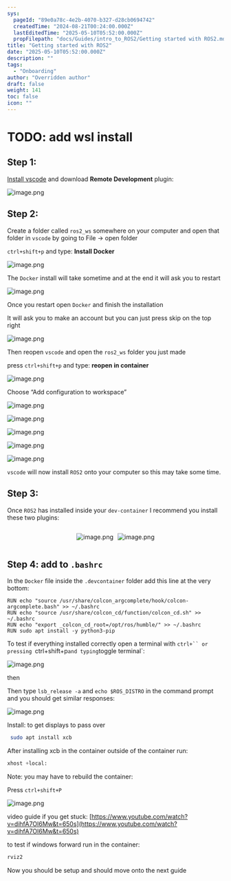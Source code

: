 ```yaml
---
sys:
  pageId: "89e0a78c-4e2b-4070-b327-d28cb0694742"
  createdTime: "2024-08-21T00:24:00.000Z"
  lastEditedTime: "2025-05-10T05:52:00.000Z"
  propFilepath: "docs/Guides/intro_to_ROS2/Getting started with ROS2.md"
title: "Getting started with ROS2"
date: "2025-05-10T05:52:00.000Z"
description: ""
tags:
  - "Onboarding"
author: "Overridden author"
draft: false
weight: 141
toc: false
icon: ""
---
```


# TODO: add wsl install

## Step 1:

[Install vscode](https://code.visualstudio.com/download) and download **Remote Development** plugin:

![image.png](https://prod-files-secure.s3.us-west-2.amazonaws.com/d518164a-d88e-44d1-a4ee-3adb3bd8bce0/efb52993-1881-4a40-b95e-6f020334f022/image.png?X-Amz-Algorithm=AWS4-HMAC-SHA256&X-Amz-Content-Sha256=UNSIGNED-PAYLOAD&X-Amz-Credential=ASIAZI2LB466UQVLGXSF%2F20250613%2Fus-west-2%2Fs3%2Faws4_request&X-Amz-Date=20250613T190712Z&X-Amz-Expires=3600&X-Amz-Security-Token=IQoJb3JpZ2luX2VjEDIaCXVzLXdlc3QtMiJHMEUCIQDYs2397fc46YjMTufe2D%2B6W2j29LaOmKzGjJP82BPWcgIgfIgpUw9IH8OqFWmqlN04VlPKxGL7GCa7vxZ5A%2F%2BAoMQq%2FwMIGxAAGgw2Mzc0MjMxODM4MDUiDMjG08q6dSAgHX7sQircA%2BzQcfXQzqg6j%2FsTnAqnZW05ZZ24DP3ZoIWoPcwFGzpPiPxgTm3%2BWKU1nWEEJDKc08231g1aKF%2ByLXTclMo0qcdQ%2ByptboK4xG6wAFB0tb%2BaFnqlPEf59YVDlFlT4LMc97n5tZtFoeWY1ulxJhwZzBo2ShDz5fk1CODyrJjGjuaW%2FYPwpSDZZNBHDqAhLJFtt36GlhFU6mPKIXFtGN%2B%2FB98LdnWTfEdVe7LI%2Bo4nzBuCCDzqXADWpSkmNlFXxpiHmHL%2FVH7nEUls1%2F9UU9oDCiHS7A4M6KY3sB6BQVTGa4xpMGtN6XmoXVMAXXtj1Q8pVR230Cqj6spxhjh05ULCSTfqHlnBsrkeyDyoa97YiFKBS6RkWPRqVwmg03i1gFAsbLerCsiIs9EaSrAHpsdEN4Ohvh0GPRfOwxiEt8pzuM%2BzD9XST%2FBtNpK%2Bo81vdvaIZFAwfRYdSGgOxy53i5ymRBQqymVQ%2FGtAQQUIenPshE7IGOANm%2FGprlvBreaE%2Fyt1k3gNdHyFkxN5C4a%2F6JRKyERWNmER6545Gy2NSgbY6Nr%2Fp%2BpP6b9iAkQfHUZmsIdr6FVxtJ70eG6O5PGUIAOh3rOnYcUof05n4kpLnxxhJGSZfA%2FoJ7KU%2FHn5ltBDMOTQscIGOqUBFiJshDc%2BP5TxU9WaexbtKt5G8ef54ce%2Fo7F7eXxyxlG6Bk2P7jqEHEr6qmc%2Be58h1GCBkx7NwovzwWvMNdEFsptIm%2FWdWR6EbmiqvgcAF45frklthJhDvn2e7bqouy1144TLhNwUL2%2B16cyCUV88OsgeLTOAarFXDPIQjrIilbOc91i9Hn%2BOZI8H8Md2jW%2F58rudpy2RkzAT3wLzZVBlCogPnYXE&X-Amz-Signature=a6133f915d02eec51ccd2665bdd2c5253a7eaf13b599ea270f8237748c6a0193&X-Amz-SignedHeaders=host&x-amz-checksum-mode=ENABLED&x-id=GetObject)

## Step 2:

Create a folder called `ros2_ws` somewhere on your computer and open that folder in `vscode` by going to File → open folder 

`ctrl+shift+p` and type: **Install Docker**

![image.png](https://prod-files-secure.s3.us-west-2.amazonaws.com/d518164a-d88e-44d1-a4ee-3adb3bd8bce0/2269dc0e-1cd5-47ff-bceb-c04ad9b2eab0/image.png?X-Amz-Algorithm=AWS4-HMAC-SHA256&X-Amz-Content-Sha256=UNSIGNED-PAYLOAD&X-Amz-Credential=ASIAZI2LB466UQVLGXSF%2F20250613%2Fus-west-2%2Fs3%2Faws4_request&X-Amz-Date=20250613T190712Z&X-Amz-Expires=3600&X-Amz-Security-Token=IQoJb3JpZ2luX2VjEDIaCXVzLXdlc3QtMiJHMEUCIQDYs2397fc46YjMTufe2D%2B6W2j29LaOmKzGjJP82BPWcgIgfIgpUw9IH8OqFWmqlN04VlPKxGL7GCa7vxZ5A%2F%2BAoMQq%2FwMIGxAAGgw2Mzc0MjMxODM4MDUiDMjG08q6dSAgHX7sQircA%2BzQcfXQzqg6j%2FsTnAqnZW05ZZ24DP3ZoIWoPcwFGzpPiPxgTm3%2BWKU1nWEEJDKc08231g1aKF%2ByLXTclMo0qcdQ%2ByptboK4xG6wAFB0tb%2BaFnqlPEf59YVDlFlT4LMc97n5tZtFoeWY1ulxJhwZzBo2ShDz5fk1CODyrJjGjuaW%2FYPwpSDZZNBHDqAhLJFtt36GlhFU6mPKIXFtGN%2B%2FB98LdnWTfEdVe7LI%2Bo4nzBuCCDzqXADWpSkmNlFXxpiHmHL%2FVH7nEUls1%2F9UU9oDCiHS7A4M6KY3sB6BQVTGa4xpMGtN6XmoXVMAXXtj1Q8pVR230Cqj6spxhjh05ULCSTfqHlnBsrkeyDyoa97YiFKBS6RkWPRqVwmg03i1gFAsbLerCsiIs9EaSrAHpsdEN4Ohvh0GPRfOwxiEt8pzuM%2BzD9XST%2FBtNpK%2Bo81vdvaIZFAwfRYdSGgOxy53i5ymRBQqymVQ%2FGtAQQUIenPshE7IGOANm%2FGprlvBreaE%2Fyt1k3gNdHyFkxN5C4a%2F6JRKyERWNmER6545Gy2NSgbY6Nr%2Fp%2BpP6b9iAkQfHUZmsIdr6FVxtJ70eG6O5PGUIAOh3rOnYcUof05n4kpLnxxhJGSZfA%2FoJ7KU%2FHn5ltBDMOTQscIGOqUBFiJshDc%2BP5TxU9WaexbtKt5G8ef54ce%2Fo7F7eXxyxlG6Bk2P7jqEHEr6qmc%2Be58h1GCBkx7NwovzwWvMNdEFsptIm%2FWdWR6EbmiqvgcAF45frklthJhDvn2e7bqouy1144TLhNwUL2%2B16cyCUV88OsgeLTOAarFXDPIQjrIilbOc91i9Hn%2BOZI8H8Md2jW%2F58rudpy2RkzAT3wLzZVBlCogPnYXE&X-Amz-Signature=487461984c31d30d61c96c69b7a1f4197a629760b5495174a7a75db780d6e768&X-Amz-SignedHeaders=host&x-amz-checksum-mode=ENABLED&x-id=GetObject)

The `Docker` install will take sometime and at the end it will ask you to restart

![image.png](https://prod-files-secure.s3.us-west-2.amazonaws.com/d518164a-d88e-44d1-a4ee-3adb3bd8bce0/ed233f78-be33-4b1f-b89c-9c346c0e961e/image.png?X-Amz-Algorithm=AWS4-HMAC-SHA256&X-Amz-Content-Sha256=UNSIGNED-PAYLOAD&X-Amz-Credential=ASIAZI2LB466UQVLGXSF%2F20250613%2Fus-west-2%2Fs3%2Faws4_request&X-Amz-Date=20250613T190712Z&X-Amz-Expires=3600&X-Amz-Security-Token=IQoJb3JpZ2luX2VjEDIaCXVzLXdlc3QtMiJHMEUCIQDYs2397fc46YjMTufe2D%2B6W2j29LaOmKzGjJP82BPWcgIgfIgpUw9IH8OqFWmqlN04VlPKxGL7GCa7vxZ5A%2F%2BAoMQq%2FwMIGxAAGgw2Mzc0MjMxODM4MDUiDMjG08q6dSAgHX7sQircA%2BzQcfXQzqg6j%2FsTnAqnZW05ZZ24DP3ZoIWoPcwFGzpPiPxgTm3%2BWKU1nWEEJDKc08231g1aKF%2ByLXTclMo0qcdQ%2ByptboK4xG6wAFB0tb%2BaFnqlPEf59YVDlFlT4LMc97n5tZtFoeWY1ulxJhwZzBo2ShDz5fk1CODyrJjGjuaW%2FYPwpSDZZNBHDqAhLJFtt36GlhFU6mPKIXFtGN%2B%2FB98LdnWTfEdVe7LI%2Bo4nzBuCCDzqXADWpSkmNlFXxpiHmHL%2FVH7nEUls1%2F9UU9oDCiHS7A4M6KY3sB6BQVTGa4xpMGtN6XmoXVMAXXtj1Q8pVR230Cqj6spxhjh05ULCSTfqHlnBsrkeyDyoa97YiFKBS6RkWPRqVwmg03i1gFAsbLerCsiIs9EaSrAHpsdEN4Ohvh0GPRfOwxiEt8pzuM%2BzD9XST%2FBtNpK%2Bo81vdvaIZFAwfRYdSGgOxy53i5ymRBQqymVQ%2FGtAQQUIenPshE7IGOANm%2FGprlvBreaE%2Fyt1k3gNdHyFkxN5C4a%2F6JRKyERWNmER6545Gy2NSgbY6Nr%2Fp%2BpP6b9iAkQfHUZmsIdr6FVxtJ70eG6O5PGUIAOh3rOnYcUof05n4kpLnxxhJGSZfA%2FoJ7KU%2FHn5ltBDMOTQscIGOqUBFiJshDc%2BP5TxU9WaexbtKt5G8ef54ce%2Fo7F7eXxyxlG6Bk2P7jqEHEr6qmc%2Be58h1GCBkx7NwovzwWvMNdEFsptIm%2FWdWR6EbmiqvgcAF45frklthJhDvn2e7bqouy1144TLhNwUL2%2B16cyCUV88OsgeLTOAarFXDPIQjrIilbOc91i9Hn%2BOZI8H8Md2jW%2F58rudpy2RkzAT3wLzZVBlCogPnYXE&X-Amz-Signature=aa66b02eafef127c50d2993e84468bcc0b4c67293077e7275e83a6bf1974cd32&X-Amz-SignedHeaders=host&x-amz-checksum-mode=ENABLED&x-id=GetObject)

Once you restart open `Docker` and finish the installation

It will ask you to make an account but you can just press skip on the top right

![image.png](https://prod-files-secure.s3.us-west-2.amazonaws.com/d518164a-d88e-44d1-a4ee-3adb3bd8bce0/21010ad9-1659-4fd9-9f59-9932a09b2a3d/image.png?X-Amz-Algorithm=AWS4-HMAC-SHA256&X-Amz-Content-Sha256=UNSIGNED-PAYLOAD&X-Amz-Credential=ASIAZI2LB466UQVLGXSF%2F20250613%2Fus-west-2%2Fs3%2Faws4_request&X-Amz-Date=20250613T190712Z&X-Amz-Expires=3600&X-Amz-Security-Token=IQoJb3JpZ2luX2VjEDIaCXVzLXdlc3QtMiJHMEUCIQDYs2397fc46YjMTufe2D%2B6W2j29LaOmKzGjJP82BPWcgIgfIgpUw9IH8OqFWmqlN04VlPKxGL7GCa7vxZ5A%2F%2BAoMQq%2FwMIGxAAGgw2Mzc0MjMxODM4MDUiDMjG08q6dSAgHX7sQircA%2BzQcfXQzqg6j%2FsTnAqnZW05ZZ24DP3ZoIWoPcwFGzpPiPxgTm3%2BWKU1nWEEJDKc08231g1aKF%2ByLXTclMo0qcdQ%2ByptboK4xG6wAFB0tb%2BaFnqlPEf59YVDlFlT4LMc97n5tZtFoeWY1ulxJhwZzBo2ShDz5fk1CODyrJjGjuaW%2FYPwpSDZZNBHDqAhLJFtt36GlhFU6mPKIXFtGN%2B%2FB98LdnWTfEdVe7LI%2Bo4nzBuCCDzqXADWpSkmNlFXxpiHmHL%2FVH7nEUls1%2F9UU9oDCiHS7A4M6KY3sB6BQVTGa4xpMGtN6XmoXVMAXXtj1Q8pVR230Cqj6spxhjh05ULCSTfqHlnBsrkeyDyoa97YiFKBS6RkWPRqVwmg03i1gFAsbLerCsiIs9EaSrAHpsdEN4Ohvh0GPRfOwxiEt8pzuM%2BzD9XST%2FBtNpK%2Bo81vdvaIZFAwfRYdSGgOxy53i5ymRBQqymVQ%2FGtAQQUIenPshE7IGOANm%2FGprlvBreaE%2Fyt1k3gNdHyFkxN5C4a%2F6JRKyERWNmER6545Gy2NSgbY6Nr%2Fp%2BpP6b9iAkQfHUZmsIdr6FVxtJ70eG6O5PGUIAOh3rOnYcUof05n4kpLnxxhJGSZfA%2FoJ7KU%2FHn5ltBDMOTQscIGOqUBFiJshDc%2BP5TxU9WaexbtKt5G8ef54ce%2Fo7F7eXxyxlG6Bk2P7jqEHEr6qmc%2Be58h1GCBkx7NwovzwWvMNdEFsptIm%2FWdWR6EbmiqvgcAF45frklthJhDvn2e7bqouy1144TLhNwUL2%2B16cyCUV88OsgeLTOAarFXDPIQjrIilbOc91i9Hn%2BOZI8H8Md2jW%2F58rudpy2RkzAT3wLzZVBlCogPnYXE&X-Amz-Signature=1b70db134a083325f289b802251cb8103f71f379098afd6a255c5d9e805b331e&X-Amz-SignedHeaders=host&x-amz-checksum-mode=ENABLED&x-id=GetObject)

Then reopen `vscode` and open the `ros2_ws` folder you just made

press `ctrl+shift+p` and type: **reopen in container**

![image.png](https://prod-files-secure.s3.us-west-2.amazonaws.com/d518164a-d88e-44d1-a4ee-3adb3bd8bce0/4e93b8c2-41ad-488c-8095-c74205196118/image.png?X-Amz-Algorithm=AWS4-HMAC-SHA256&X-Amz-Content-Sha256=UNSIGNED-PAYLOAD&X-Amz-Credential=ASIAZI2LB466UQVLGXSF%2F20250613%2Fus-west-2%2Fs3%2Faws4_request&X-Amz-Date=20250613T190712Z&X-Amz-Expires=3600&X-Amz-Security-Token=IQoJb3JpZ2luX2VjEDIaCXVzLXdlc3QtMiJHMEUCIQDYs2397fc46YjMTufe2D%2B6W2j29LaOmKzGjJP82BPWcgIgfIgpUw9IH8OqFWmqlN04VlPKxGL7GCa7vxZ5A%2F%2BAoMQq%2FwMIGxAAGgw2Mzc0MjMxODM4MDUiDMjG08q6dSAgHX7sQircA%2BzQcfXQzqg6j%2FsTnAqnZW05ZZ24DP3ZoIWoPcwFGzpPiPxgTm3%2BWKU1nWEEJDKc08231g1aKF%2ByLXTclMo0qcdQ%2ByptboK4xG6wAFB0tb%2BaFnqlPEf59YVDlFlT4LMc97n5tZtFoeWY1ulxJhwZzBo2ShDz5fk1CODyrJjGjuaW%2FYPwpSDZZNBHDqAhLJFtt36GlhFU6mPKIXFtGN%2B%2FB98LdnWTfEdVe7LI%2Bo4nzBuCCDzqXADWpSkmNlFXxpiHmHL%2FVH7nEUls1%2F9UU9oDCiHS7A4M6KY3sB6BQVTGa4xpMGtN6XmoXVMAXXtj1Q8pVR230Cqj6spxhjh05ULCSTfqHlnBsrkeyDyoa97YiFKBS6RkWPRqVwmg03i1gFAsbLerCsiIs9EaSrAHpsdEN4Ohvh0GPRfOwxiEt8pzuM%2BzD9XST%2FBtNpK%2Bo81vdvaIZFAwfRYdSGgOxy53i5ymRBQqymVQ%2FGtAQQUIenPshE7IGOANm%2FGprlvBreaE%2Fyt1k3gNdHyFkxN5C4a%2F6JRKyERWNmER6545Gy2NSgbY6Nr%2Fp%2BpP6b9iAkQfHUZmsIdr6FVxtJ70eG6O5PGUIAOh3rOnYcUof05n4kpLnxxhJGSZfA%2FoJ7KU%2FHn5ltBDMOTQscIGOqUBFiJshDc%2BP5TxU9WaexbtKt5G8ef54ce%2Fo7F7eXxyxlG6Bk2P7jqEHEr6qmc%2Be58h1GCBkx7NwovzwWvMNdEFsptIm%2FWdWR6EbmiqvgcAF45frklthJhDvn2e7bqouy1144TLhNwUL2%2B16cyCUV88OsgeLTOAarFXDPIQjrIilbOc91i9Hn%2BOZI8H8Md2jW%2F58rudpy2RkzAT3wLzZVBlCogPnYXE&X-Amz-Signature=98364136333db925b49d9c74429ecce994642851ea51aa1eaabadffb5ee97407&X-Amz-SignedHeaders=host&x-amz-checksum-mode=ENABLED&x-id=GetObject)

Choose “Add configuration to workspace”

![image.png](https://prod-files-secure.s3.us-west-2.amazonaws.com/d518164a-d88e-44d1-a4ee-3adb3bd8bce0/9560b282-5060-4989-ba37-97e7b2c22476/image.png?X-Amz-Algorithm=AWS4-HMAC-SHA256&X-Amz-Content-Sha256=UNSIGNED-PAYLOAD&X-Amz-Credential=ASIAZI2LB466UQVLGXSF%2F20250613%2Fus-west-2%2Fs3%2Faws4_request&X-Amz-Date=20250613T190712Z&X-Amz-Expires=3600&X-Amz-Security-Token=IQoJb3JpZ2luX2VjEDIaCXVzLXdlc3QtMiJHMEUCIQDYs2397fc46YjMTufe2D%2B6W2j29LaOmKzGjJP82BPWcgIgfIgpUw9IH8OqFWmqlN04VlPKxGL7GCa7vxZ5A%2F%2BAoMQq%2FwMIGxAAGgw2Mzc0MjMxODM4MDUiDMjG08q6dSAgHX7sQircA%2BzQcfXQzqg6j%2FsTnAqnZW05ZZ24DP3ZoIWoPcwFGzpPiPxgTm3%2BWKU1nWEEJDKc08231g1aKF%2ByLXTclMo0qcdQ%2ByptboK4xG6wAFB0tb%2BaFnqlPEf59YVDlFlT4LMc97n5tZtFoeWY1ulxJhwZzBo2ShDz5fk1CODyrJjGjuaW%2FYPwpSDZZNBHDqAhLJFtt36GlhFU6mPKIXFtGN%2B%2FB98LdnWTfEdVe7LI%2Bo4nzBuCCDzqXADWpSkmNlFXxpiHmHL%2FVH7nEUls1%2F9UU9oDCiHS7A4M6KY3sB6BQVTGa4xpMGtN6XmoXVMAXXtj1Q8pVR230Cqj6spxhjh05ULCSTfqHlnBsrkeyDyoa97YiFKBS6RkWPRqVwmg03i1gFAsbLerCsiIs9EaSrAHpsdEN4Ohvh0GPRfOwxiEt8pzuM%2BzD9XST%2FBtNpK%2Bo81vdvaIZFAwfRYdSGgOxy53i5ymRBQqymVQ%2FGtAQQUIenPshE7IGOANm%2FGprlvBreaE%2Fyt1k3gNdHyFkxN5C4a%2F6JRKyERWNmER6545Gy2NSgbY6Nr%2Fp%2BpP6b9iAkQfHUZmsIdr6FVxtJ70eG6O5PGUIAOh3rOnYcUof05n4kpLnxxhJGSZfA%2FoJ7KU%2FHn5ltBDMOTQscIGOqUBFiJshDc%2BP5TxU9WaexbtKt5G8ef54ce%2Fo7F7eXxyxlG6Bk2P7jqEHEr6qmc%2Be58h1GCBkx7NwovzwWvMNdEFsptIm%2FWdWR6EbmiqvgcAF45frklthJhDvn2e7bqouy1144TLhNwUL2%2B16cyCUV88OsgeLTOAarFXDPIQjrIilbOc91i9Hn%2BOZI8H8Md2jW%2F58rudpy2RkzAT3wLzZVBlCogPnYXE&X-Amz-Signature=cd81ada0bb5208c3572fbfdfd508d317e80b62b10bd442616d95c7a32d05b83f&X-Amz-SignedHeaders=host&x-amz-checksum-mode=ENABLED&x-id=GetObject)

![image.png](https://prod-files-secure.s3.us-west-2.amazonaws.com/d518164a-d88e-44d1-a4ee-3adb3bd8bce0/2ee63f81-886b-48e8-a553-dc6e5eac99e4/image.png?X-Amz-Algorithm=AWS4-HMAC-SHA256&X-Amz-Content-Sha256=UNSIGNED-PAYLOAD&X-Amz-Credential=ASIAZI2LB466UQVLGXSF%2F20250613%2Fus-west-2%2Fs3%2Faws4_request&X-Amz-Date=20250613T190712Z&X-Amz-Expires=3600&X-Amz-Security-Token=IQoJb3JpZ2luX2VjEDIaCXVzLXdlc3QtMiJHMEUCIQDYs2397fc46YjMTufe2D%2B6W2j29LaOmKzGjJP82BPWcgIgfIgpUw9IH8OqFWmqlN04VlPKxGL7GCa7vxZ5A%2F%2BAoMQq%2FwMIGxAAGgw2Mzc0MjMxODM4MDUiDMjG08q6dSAgHX7sQircA%2BzQcfXQzqg6j%2FsTnAqnZW05ZZ24DP3ZoIWoPcwFGzpPiPxgTm3%2BWKU1nWEEJDKc08231g1aKF%2ByLXTclMo0qcdQ%2ByptboK4xG6wAFB0tb%2BaFnqlPEf59YVDlFlT4LMc97n5tZtFoeWY1ulxJhwZzBo2ShDz5fk1CODyrJjGjuaW%2FYPwpSDZZNBHDqAhLJFtt36GlhFU6mPKIXFtGN%2B%2FB98LdnWTfEdVe7LI%2Bo4nzBuCCDzqXADWpSkmNlFXxpiHmHL%2FVH7nEUls1%2F9UU9oDCiHS7A4M6KY3sB6BQVTGa4xpMGtN6XmoXVMAXXtj1Q8pVR230Cqj6spxhjh05ULCSTfqHlnBsrkeyDyoa97YiFKBS6RkWPRqVwmg03i1gFAsbLerCsiIs9EaSrAHpsdEN4Ohvh0GPRfOwxiEt8pzuM%2BzD9XST%2FBtNpK%2Bo81vdvaIZFAwfRYdSGgOxy53i5ymRBQqymVQ%2FGtAQQUIenPshE7IGOANm%2FGprlvBreaE%2Fyt1k3gNdHyFkxN5C4a%2F6JRKyERWNmER6545Gy2NSgbY6Nr%2Fp%2BpP6b9iAkQfHUZmsIdr6FVxtJ70eG6O5PGUIAOh3rOnYcUof05n4kpLnxxhJGSZfA%2FoJ7KU%2FHn5ltBDMOTQscIGOqUBFiJshDc%2BP5TxU9WaexbtKt5G8ef54ce%2Fo7F7eXxyxlG6Bk2P7jqEHEr6qmc%2Be58h1GCBkx7NwovzwWvMNdEFsptIm%2FWdWR6EbmiqvgcAF45frklthJhDvn2e7bqouy1144TLhNwUL2%2B16cyCUV88OsgeLTOAarFXDPIQjrIilbOc91i9Hn%2BOZI8H8Md2jW%2F58rudpy2RkzAT3wLzZVBlCogPnYXE&X-Amz-Signature=f87180882d7f765c09a3149e8a475b17cf757b310a1ededadeaaa78c4352efde&X-Amz-SignedHeaders=host&x-amz-checksum-mode=ENABLED&x-id=GetObject)

![image.png](https://prod-files-secure.s3.us-west-2.amazonaws.com/d518164a-d88e-44d1-a4ee-3adb3bd8bce0/ae1580b2-b048-407e-aed9-b584224a7a04/image.png?X-Amz-Algorithm=AWS4-HMAC-SHA256&X-Amz-Content-Sha256=UNSIGNED-PAYLOAD&X-Amz-Credential=ASIAZI2LB466UQVLGXSF%2F20250613%2Fus-west-2%2Fs3%2Faws4_request&X-Amz-Date=20250613T190712Z&X-Amz-Expires=3600&X-Amz-Security-Token=IQoJb3JpZ2luX2VjEDIaCXVzLXdlc3QtMiJHMEUCIQDYs2397fc46YjMTufe2D%2B6W2j29LaOmKzGjJP82BPWcgIgfIgpUw9IH8OqFWmqlN04VlPKxGL7GCa7vxZ5A%2F%2BAoMQq%2FwMIGxAAGgw2Mzc0MjMxODM4MDUiDMjG08q6dSAgHX7sQircA%2BzQcfXQzqg6j%2FsTnAqnZW05ZZ24DP3ZoIWoPcwFGzpPiPxgTm3%2BWKU1nWEEJDKc08231g1aKF%2ByLXTclMo0qcdQ%2ByptboK4xG6wAFB0tb%2BaFnqlPEf59YVDlFlT4LMc97n5tZtFoeWY1ulxJhwZzBo2ShDz5fk1CODyrJjGjuaW%2FYPwpSDZZNBHDqAhLJFtt36GlhFU6mPKIXFtGN%2B%2FB98LdnWTfEdVe7LI%2Bo4nzBuCCDzqXADWpSkmNlFXxpiHmHL%2FVH7nEUls1%2F9UU9oDCiHS7A4M6KY3sB6BQVTGa4xpMGtN6XmoXVMAXXtj1Q8pVR230Cqj6spxhjh05ULCSTfqHlnBsrkeyDyoa97YiFKBS6RkWPRqVwmg03i1gFAsbLerCsiIs9EaSrAHpsdEN4Ohvh0GPRfOwxiEt8pzuM%2BzD9XST%2FBtNpK%2Bo81vdvaIZFAwfRYdSGgOxy53i5ymRBQqymVQ%2FGtAQQUIenPshE7IGOANm%2FGprlvBreaE%2Fyt1k3gNdHyFkxN5C4a%2F6JRKyERWNmER6545Gy2NSgbY6Nr%2Fp%2BpP6b9iAkQfHUZmsIdr6FVxtJ70eG6O5PGUIAOh3rOnYcUof05n4kpLnxxhJGSZfA%2FoJ7KU%2FHn5ltBDMOTQscIGOqUBFiJshDc%2BP5TxU9WaexbtKt5G8ef54ce%2Fo7F7eXxyxlG6Bk2P7jqEHEr6qmc%2Be58h1GCBkx7NwovzwWvMNdEFsptIm%2FWdWR6EbmiqvgcAF45frklthJhDvn2e7bqouy1144TLhNwUL2%2B16cyCUV88OsgeLTOAarFXDPIQjrIilbOc91i9Hn%2BOZI8H8Md2jW%2F58rudpy2RkzAT3wLzZVBlCogPnYXE&X-Amz-Signature=9a765d3c12603f8a76f87b133c72fd182ef5f7df5938042a037ff11b76e647a2&X-Amz-SignedHeaders=host&x-amz-checksum-mode=ENABLED&x-id=GetObject)

![image.png](https://prod-files-secure.s3.us-west-2.amazonaws.com/d518164a-d88e-44d1-a4ee-3adb3bd8bce0/53255b28-f75e-430f-b9e3-c0ac8577e42b/image.png?X-Amz-Algorithm=AWS4-HMAC-SHA256&X-Amz-Content-Sha256=UNSIGNED-PAYLOAD&X-Amz-Credential=ASIAZI2LB466UQVLGXSF%2F20250613%2Fus-west-2%2Fs3%2Faws4_request&X-Amz-Date=20250613T190712Z&X-Amz-Expires=3600&X-Amz-Security-Token=IQoJb3JpZ2luX2VjEDIaCXVzLXdlc3QtMiJHMEUCIQDYs2397fc46YjMTufe2D%2B6W2j29LaOmKzGjJP82BPWcgIgfIgpUw9IH8OqFWmqlN04VlPKxGL7GCa7vxZ5A%2F%2BAoMQq%2FwMIGxAAGgw2Mzc0MjMxODM4MDUiDMjG08q6dSAgHX7sQircA%2BzQcfXQzqg6j%2FsTnAqnZW05ZZ24DP3ZoIWoPcwFGzpPiPxgTm3%2BWKU1nWEEJDKc08231g1aKF%2ByLXTclMo0qcdQ%2ByptboK4xG6wAFB0tb%2BaFnqlPEf59YVDlFlT4LMc97n5tZtFoeWY1ulxJhwZzBo2ShDz5fk1CODyrJjGjuaW%2FYPwpSDZZNBHDqAhLJFtt36GlhFU6mPKIXFtGN%2B%2FB98LdnWTfEdVe7LI%2Bo4nzBuCCDzqXADWpSkmNlFXxpiHmHL%2FVH7nEUls1%2F9UU9oDCiHS7A4M6KY3sB6BQVTGa4xpMGtN6XmoXVMAXXtj1Q8pVR230Cqj6spxhjh05ULCSTfqHlnBsrkeyDyoa97YiFKBS6RkWPRqVwmg03i1gFAsbLerCsiIs9EaSrAHpsdEN4Ohvh0GPRfOwxiEt8pzuM%2BzD9XST%2FBtNpK%2Bo81vdvaIZFAwfRYdSGgOxy53i5ymRBQqymVQ%2FGtAQQUIenPshE7IGOANm%2FGprlvBreaE%2Fyt1k3gNdHyFkxN5C4a%2F6JRKyERWNmER6545Gy2NSgbY6Nr%2Fp%2BpP6b9iAkQfHUZmsIdr6FVxtJ70eG6O5PGUIAOh3rOnYcUof05n4kpLnxxhJGSZfA%2FoJ7KU%2FHn5ltBDMOTQscIGOqUBFiJshDc%2BP5TxU9WaexbtKt5G8ef54ce%2Fo7F7eXxyxlG6Bk2P7jqEHEr6qmc%2Be58h1GCBkx7NwovzwWvMNdEFsptIm%2FWdWR6EbmiqvgcAF45frklthJhDvn2e7bqouy1144TLhNwUL2%2B16cyCUV88OsgeLTOAarFXDPIQjrIilbOc91i9Hn%2BOZI8H8Md2jW%2F58rudpy2RkzAT3wLzZVBlCogPnYXE&X-Amz-Signature=9f72ede6e41f61145eb481c9ea93b8051130420be9b8a42172f77bac180b1eb9&X-Amz-SignedHeaders=host&x-amz-checksum-mode=ENABLED&x-id=GetObject)

![image.png](https://prod-files-secure.s3.us-west-2.amazonaws.com/d518164a-d88e-44d1-a4ee-3adb3bd8bce0/7c562767-5af9-4ffb-97d1-327bcdf4ee00/image.png?X-Amz-Algorithm=AWS4-HMAC-SHA256&X-Amz-Content-Sha256=UNSIGNED-PAYLOAD&X-Amz-Credential=ASIAZI2LB466UQVLGXSF%2F20250613%2Fus-west-2%2Fs3%2Faws4_request&X-Amz-Date=20250613T190712Z&X-Amz-Expires=3600&X-Amz-Security-Token=IQoJb3JpZ2luX2VjEDIaCXVzLXdlc3QtMiJHMEUCIQDYs2397fc46YjMTufe2D%2B6W2j29LaOmKzGjJP82BPWcgIgfIgpUw9IH8OqFWmqlN04VlPKxGL7GCa7vxZ5A%2F%2BAoMQq%2FwMIGxAAGgw2Mzc0MjMxODM4MDUiDMjG08q6dSAgHX7sQircA%2BzQcfXQzqg6j%2FsTnAqnZW05ZZ24DP3ZoIWoPcwFGzpPiPxgTm3%2BWKU1nWEEJDKc08231g1aKF%2ByLXTclMo0qcdQ%2ByptboK4xG6wAFB0tb%2BaFnqlPEf59YVDlFlT4LMc97n5tZtFoeWY1ulxJhwZzBo2ShDz5fk1CODyrJjGjuaW%2FYPwpSDZZNBHDqAhLJFtt36GlhFU6mPKIXFtGN%2B%2FB98LdnWTfEdVe7LI%2Bo4nzBuCCDzqXADWpSkmNlFXxpiHmHL%2FVH7nEUls1%2F9UU9oDCiHS7A4M6KY3sB6BQVTGa4xpMGtN6XmoXVMAXXtj1Q8pVR230Cqj6spxhjh05ULCSTfqHlnBsrkeyDyoa97YiFKBS6RkWPRqVwmg03i1gFAsbLerCsiIs9EaSrAHpsdEN4Ohvh0GPRfOwxiEt8pzuM%2BzD9XST%2FBtNpK%2Bo81vdvaIZFAwfRYdSGgOxy53i5ymRBQqymVQ%2FGtAQQUIenPshE7IGOANm%2FGprlvBreaE%2Fyt1k3gNdHyFkxN5C4a%2F6JRKyERWNmER6545Gy2NSgbY6Nr%2Fp%2BpP6b9iAkQfHUZmsIdr6FVxtJ70eG6O5PGUIAOh3rOnYcUof05n4kpLnxxhJGSZfA%2FoJ7KU%2FHn5ltBDMOTQscIGOqUBFiJshDc%2BP5TxU9WaexbtKt5G8ef54ce%2Fo7F7eXxyxlG6Bk2P7jqEHEr6qmc%2Be58h1GCBkx7NwovzwWvMNdEFsptIm%2FWdWR6EbmiqvgcAF45frklthJhDvn2e7bqouy1144TLhNwUL2%2B16cyCUV88OsgeLTOAarFXDPIQjrIilbOc91i9Hn%2BOZI8H8Md2jW%2F58rudpy2RkzAT3wLzZVBlCogPnYXE&X-Amz-Signature=3ddeb675ed3877d76f7a59a37ca832f6f0530670376e9270c4a10a044d8caae0&X-Amz-SignedHeaders=host&x-amz-checksum-mode=ENABLED&x-id=GetObject)

`vscode` will now install `ROS2` onto your computer so this may take some time.

## Step 3:

Once `ROS2` has installed inside your `dev-container` I recommend you install these two plugins:

<div style="display: flex;flex-direction: row; column-gap:10px; max-width: 630px;justify-content: center;">
<div>

![image.png](https://prod-files-secure.s3.us-west-2.amazonaws.com/d518164a-d88e-44d1-a4ee-3adb3bd8bce0/3fc3d550-5a54-4ba1-ba6b-faa01cdb7369/image.png?X-Amz-Algorithm=AWS4-HMAC-SHA256&X-Amz-Content-Sha256=UNSIGNED-PAYLOAD&X-Amz-Credential=ASIAZI2LB466X25CEM4Y%2F20250613%2Fus-west-2%2Fs3%2Faws4_request&X-Amz-Date=20250613T190719Z&X-Amz-Expires=3600&X-Amz-Security-Token=IQoJb3JpZ2luX2VjEDIaCXVzLXdlc3QtMiJHMEUCIGYkiKhdFXocOiNkYMV%2B4mzKyNng9zqHxaxMP0%2B3dHPiAiEA4DCYDfWDkoiKGN8tIWGfi3Nwd4XYqacoklyx73dp4%2FUq%2FwMIGxAAGgw2Mzc0MjMxODM4MDUiDIaIzoirU2MMa4KAPircA1pVKHWJXfx%2BigI%2B5hZBWaOt%2BaU2uxBGwnvFRxijdN%2BF4Y8jhRmmukYgOW1UgC2d1%2Ba56jcH5xIepO6CM7RHpVMZdn4NtezjW43OSbI9pLlfNzysRMHjaIe3Rud41A%2Bptzp%2FYj9UNJZ2xcAd6xnJdK2tRHphqh3cpVsJsds0CApDivbrZAG7IbemOIPl7pouTp%2BUeD%2B9EIA1ZZ7Ymo4%2BzBQFqdOwZD7ZbjPqv0c5x8usopzga7Ofei5ai%2BDELKB15eekFAqxjwZHWxtXahqIOQgJISWRmLndEweSJ6ZI6n5lozol2PazyLryawXUw6QEuK6a69f%2FD1bW9iVHqTfQt7XvG6sp%2BUiFp0i0T28PiDU6H%2B17oou5wxyoSZWS7uAha03FgtnFl0Yx3WSNVvb%2B964YaJKRlif0gpBU3sRR0LCOcwVmdaW%2BGkCOWgpy%2Frs0pxkeJkr3P17kEsOf%2FQgZIyHS6zaPD3CMF6AtK8vpDY9iO7fg8jLpvghkLR17ASC9mP7X6hc8KhP%2FStIZV9GopcCm55E%2F5inWkMwxFWXI1HcHetyLRmoGbTS2H6S5DA8iLwJU8IrcCez0l9wUjYTVftSGUH0RTkVV08UPFLojdGqDfEn6y1o4KF2Kw3UAMLvSscIGOqUBLiHk7uCbfNALyEW3IaDq1nffbcgrBShq1lDWTOPJrlinpTu3L2pP6JyhgmfgB5%2Bgit6gAVVry53D4KDA82OF9cglO1Y7XzrZjZGwrFgb2rItbMo8EIFN9hRKA%2Bve%2F4wlytNsXx78CR%2B57qrniiq%2FVVKlK%2FxBgmViYa%2B7wFQC5XWttyi4PIJ7bVEvZSbuvxXWS%2FaANZwHSGiSFqPGrOXsLr0nbUG2&X-Amz-Signature=e82a89c9d2e11d239fb018a1e62d4bc0926be68257c32bf76af6748f28d45c8c&X-Amz-SignedHeaders=host&x-amz-checksum-mode=ENABLED&x-id=GetObject)

</div>
<div>

![image.png](https://prod-files-secure.s3.us-west-2.amazonaws.com/d518164a-d88e-44d1-a4ee-3adb3bd8bce0/d994cc66-13c2-4093-a5a3-f84cf4601a82/image.png?X-Amz-Algorithm=AWS4-HMAC-SHA256&X-Amz-Content-Sha256=UNSIGNED-PAYLOAD&X-Amz-Credential=ASIAZI2LB466UK65LBNK%2F20250613%2Fus-west-2%2Fs3%2Faws4_request&X-Amz-Date=20250613T190719Z&X-Amz-Expires=3600&X-Amz-Security-Token=IQoJb3JpZ2luX2VjEDIaCXVzLXdlc3QtMiJIMEYCIQD6S0Og91ZEsN0J83c2C%2BlWT9iYSmtJPJCOOZaEKqDwJgIhANQl4zXlGwyxA6AuFupv6qNklSoVaLmBxljwLiRFE4fMKv8DCBsQABoMNjM3NDIzMTgzODA1Igw9i%2BfGdeWJKVFzlTcq3AOqYk63VVCF47UBpGIUeYp8J2sbmQ470Q0o4sQH21YHVETY0LKvf%2FyMI5aTu6rdlDD152eRaHhPI6F9orznOiPsTLZsU5HLOTv9KyGpmOjsPjbxOwR8sq%2BpUmk%2FrmuebpsDUf5suwNauIgQkMjTDqkrTI4Jho4TucrAeUNWV%2B0MSYdxCzTzkjG0ISR7zM4N%2BxuxlrDA%2F3vLq0ssB%2B%2FyqxJ%2FLcgcf8H1mbHrIMZiD5APYIo%2BGBoyOAouI5GYqyvt%2Blz4sato%2F5Jvukmdh6k2uELeG%2FTuA7uuG5w97625C3ehOLEZOPeMxpT8sgXYsOBIJlG3Rx05%2BC%2B5RT1WrgE1BainxZf61dXSrPWRfId0md%2FpEHd%2FSKY5x%2F%2FMFsmBgnhebb0yx%2FUskPtMyPOBTmenuuP6wcnuCn39LEvUy%2BXvzu%2FRnP3gSzMsvD3StUDiQdQTX%2BSuEnp3X4F9Vccix7IBhsPDQBcGLf9cL5vyPnVfmngZnawrzHQjSRXC03Rn8WEb6Tx9dvvIqOviSZxZg%2BGqspVIHgpInGnGUhe%2FQqY7Lp2g1BT69Zaja1sXmfD6ycz9fNkHK%2BZfDcg8uGRxgc154qSq%2BDNP4atNQoSkQ8X47DGHzuCCUWijCb9qUXci4zCm0rHCBjqkAYHYb4Khq4XIsvwiUHo3IpPQwS4P%2Ff2gYlCN00aVv9kJwQFtCX%2FA4nBMTMleZnAnKx1%2BlE5VXRso7pMh4x2JFvp%2B3vTFYTTRRjq6560OTB1aXPtYxM6ZKWYUoRWDHibvHBkesyqopfNFqtOOHIoPcrOR0OimuLAAwVDysHe22kpv%2BxetkgveUW%2FsktVBmSl7Umisv5V6wljUEv6JVmxCTn1eCPCz&X-Amz-Signature=6b0b395b4bec8a74aa4c5adb392b3973a6ab3bbfb53f091389f2d20f01d07c64&X-Amz-SignedHeaders=host&x-amz-checksum-mode=ENABLED&x-id=GetObject)

</div>
</div>

## Step 4: add to `.bashrc`

In the `Docker` file inside the `.devcontainer` folder add this line at the very bottom: 

```docker
RUN echo "source /usr/share/colcon_argcomplete/hook/colcon-argcomplete.bash" >> ~/.bashrc
RUN echo "source /usr/share/colcon_cd/function/colcon_cd.sh" >> ~/.bashrc
RUN echo "export _colcon_cd_root=/opt/ros/humble/" >> ~/.bashrc
RUN sudo apt install -y python3-pip 
```

To test if everything installed correctly open a terminal with `ctrl+`` or pressing `ctrl+shift+p` and typing `toggle terminal`:

![image.png](https://prod-files-secure.s3.us-west-2.amazonaws.com/d518164a-d88e-44d1-a4ee-3adb3bd8bce0/6a4943d8-b04e-4c02-9a58-775f3384d1a5/image.png?X-Amz-Algorithm=AWS4-HMAC-SHA256&X-Amz-Content-Sha256=UNSIGNED-PAYLOAD&X-Amz-Credential=ASIAZI2LB466UQVLGXSF%2F20250613%2Fus-west-2%2Fs3%2Faws4_request&X-Amz-Date=20250613T190712Z&X-Amz-Expires=3600&X-Amz-Security-Token=IQoJb3JpZ2luX2VjEDIaCXVzLXdlc3QtMiJHMEUCIQDYs2397fc46YjMTufe2D%2B6W2j29LaOmKzGjJP82BPWcgIgfIgpUw9IH8OqFWmqlN04VlPKxGL7GCa7vxZ5A%2F%2BAoMQq%2FwMIGxAAGgw2Mzc0MjMxODM4MDUiDMjG08q6dSAgHX7sQircA%2BzQcfXQzqg6j%2FsTnAqnZW05ZZ24DP3ZoIWoPcwFGzpPiPxgTm3%2BWKU1nWEEJDKc08231g1aKF%2ByLXTclMo0qcdQ%2ByptboK4xG6wAFB0tb%2BaFnqlPEf59YVDlFlT4LMc97n5tZtFoeWY1ulxJhwZzBo2ShDz5fk1CODyrJjGjuaW%2FYPwpSDZZNBHDqAhLJFtt36GlhFU6mPKIXFtGN%2B%2FB98LdnWTfEdVe7LI%2Bo4nzBuCCDzqXADWpSkmNlFXxpiHmHL%2FVH7nEUls1%2F9UU9oDCiHS7A4M6KY3sB6BQVTGa4xpMGtN6XmoXVMAXXtj1Q8pVR230Cqj6spxhjh05ULCSTfqHlnBsrkeyDyoa97YiFKBS6RkWPRqVwmg03i1gFAsbLerCsiIs9EaSrAHpsdEN4Ohvh0GPRfOwxiEt8pzuM%2BzD9XST%2FBtNpK%2Bo81vdvaIZFAwfRYdSGgOxy53i5ymRBQqymVQ%2FGtAQQUIenPshE7IGOANm%2FGprlvBreaE%2Fyt1k3gNdHyFkxN5C4a%2F6JRKyERWNmER6545Gy2NSgbY6Nr%2Fp%2BpP6b9iAkQfHUZmsIdr6FVxtJ70eG6O5PGUIAOh3rOnYcUof05n4kpLnxxhJGSZfA%2FoJ7KU%2FHn5ltBDMOTQscIGOqUBFiJshDc%2BP5TxU9WaexbtKt5G8ef54ce%2Fo7F7eXxyxlG6Bk2P7jqEHEr6qmc%2Be58h1GCBkx7NwovzwWvMNdEFsptIm%2FWdWR6EbmiqvgcAF45frklthJhDvn2e7bqouy1144TLhNwUL2%2B16cyCUV88OsgeLTOAarFXDPIQjrIilbOc91i9Hn%2BOZI8H8Md2jW%2F58rudpy2RkzAT3wLzZVBlCogPnYXE&X-Amz-Signature=3b43b9b5176334195fbf788280cb5c23b445d7aefd718399d32f9ffb515b85e1&X-Amz-SignedHeaders=host&x-amz-checksum-mode=ENABLED&x-id=GetObject)

then 

Then type `lsb_release -a` and `echo $ROS_DISTRO` in the command prompt and you should get similar responses:

![image.png](https://prod-files-secure.s3.us-west-2.amazonaws.com/d518164a-d88e-44d1-a4ee-3adb3bd8bce0/3e635dec-a805-4e85-8b9e-d000e5b71a4e/image.png?X-Amz-Algorithm=AWS4-HMAC-SHA256&X-Amz-Content-Sha256=UNSIGNED-PAYLOAD&X-Amz-Credential=ASIAZI2LB466UQVLGXSF%2F20250613%2Fus-west-2%2Fs3%2Faws4_request&X-Amz-Date=20250613T190712Z&X-Amz-Expires=3600&X-Amz-Security-Token=IQoJb3JpZ2luX2VjEDIaCXVzLXdlc3QtMiJHMEUCIQDYs2397fc46YjMTufe2D%2B6W2j29LaOmKzGjJP82BPWcgIgfIgpUw9IH8OqFWmqlN04VlPKxGL7GCa7vxZ5A%2F%2BAoMQq%2FwMIGxAAGgw2Mzc0MjMxODM4MDUiDMjG08q6dSAgHX7sQircA%2BzQcfXQzqg6j%2FsTnAqnZW05ZZ24DP3ZoIWoPcwFGzpPiPxgTm3%2BWKU1nWEEJDKc08231g1aKF%2ByLXTclMo0qcdQ%2ByptboK4xG6wAFB0tb%2BaFnqlPEf59YVDlFlT4LMc97n5tZtFoeWY1ulxJhwZzBo2ShDz5fk1CODyrJjGjuaW%2FYPwpSDZZNBHDqAhLJFtt36GlhFU6mPKIXFtGN%2B%2FB98LdnWTfEdVe7LI%2Bo4nzBuCCDzqXADWpSkmNlFXxpiHmHL%2FVH7nEUls1%2F9UU9oDCiHS7A4M6KY3sB6BQVTGa4xpMGtN6XmoXVMAXXtj1Q8pVR230Cqj6spxhjh05ULCSTfqHlnBsrkeyDyoa97YiFKBS6RkWPRqVwmg03i1gFAsbLerCsiIs9EaSrAHpsdEN4Ohvh0GPRfOwxiEt8pzuM%2BzD9XST%2FBtNpK%2Bo81vdvaIZFAwfRYdSGgOxy53i5ymRBQqymVQ%2FGtAQQUIenPshE7IGOANm%2FGprlvBreaE%2Fyt1k3gNdHyFkxN5C4a%2F6JRKyERWNmER6545Gy2NSgbY6Nr%2Fp%2BpP6b9iAkQfHUZmsIdr6FVxtJ70eG6O5PGUIAOh3rOnYcUof05n4kpLnxxhJGSZfA%2FoJ7KU%2FHn5ltBDMOTQscIGOqUBFiJshDc%2BP5TxU9WaexbtKt5G8ef54ce%2Fo7F7eXxyxlG6Bk2P7jqEHEr6qmc%2Be58h1GCBkx7NwovzwWvMNdEFsptIm%2FWdWR6EbmiqvgcAF45frklthJhDvn2e7bqouy1144TLhNwUL2%2B16cyCUV88OsgeLTOAarFXDPIQjrIilbOc91i9Hn%2BOZI8H8Md2jW%2F58rudpy2RkzAT3wLzZVBlCogPnYXE&X-Amz-Signature=556bc04d9ebca9e791cf06b90e829a5f2a13c366ef7362fbf6271cdcf8e41fe2&X-Amz-SignedHeaders=host&x-amz-checksum-mode=ENABLED&x-id=GetObject)

Install:  to get displays to pass over

```bash
 sudo apt install xcb
```

After installing xcb in the container outside of the container run:

```python
xhost +local:
```

Note: you may have to rebuild the container:

Press `ctrl+shift+P`

![image.png](https://prod-files-secure.s3.us-west-2.amazonaws.com/d518164a-d88e-44d1-a4ee-3adb3bd8bce0/6c2be660-2618-4c38-9c26-53554f7a0b7b/image.png?X-Amz-Algorithm=AWS4-HMAC-SHA256&X-Amz-Content-Sha256=UNSIGNED-PAYLOAD&X-Amz-Credential=ASIAZI2LB466UQVLGXSF%2F20250613%2Fus-west-2%2Fs3%2Faws4_request&X-Amz-Date=20250613T190712Z&X-Amz-Expires=3600&X-Amz-Security-Token=IQoJb3JpZ2luX2VjEDIaCXVzLXdlc3QtMiJHMEUCIQDYs2397fc46YjMTufe2D%2B6W2j29LaOmKzGjJP82BPWcgIgfIgpUw9IH8OqFWmqlN04VlPKxGL7GCa7vxZ5A%2F%2BAoMQq%2FwMIGxAAGgw2Mzc0MjMxODM4MDUiDMjG08q6dSAgHX7sQircA%2BzQcfXQzqg6j%2FsTnAqnZW05ZZ24DP3ZoIWoPcwFGzpPiPxgTm3%2BWKU1nWEEJDKc08231g1aKF%2ByLXTclMo0qcdQ%2ByptboK4xG6wAFB0tb%2BaFnqlPEf59YVDlFlT4LMc97n5tZtFoeWY1ulxJhwZzBo2ShDz5fk1CODyrJjGjuaW%2FYPwpSDZZNBHDqAhLJFtt36GlhFU6mPKIXFtGN%2B%2FB98LdnWTfEdVe7LI%2Bo4nzBuCCDzqXADWpSkmNlFXxpiHmHL%2FVH7nEUls1%2F9UU9oDCiHS7A4M6KY3sB6BQVTGa4xpMGtN6XmoXVMAXXtj1Q8pVR230Cqj6spxhjh05ULCSTfqHlnBsrkeyDyoa97YiFKBS6RkWPRqVwmg03i1gFAsbLerCsiIs9EaSrAHpsdEN4Ohvh0GPRfOwxiEt8pzuM%2BzD9XST%2FBtNpK%2Bo81vdvaIZFAwfRYdSGgOxy53i5ymRBQqymVQ%2FGtAQQUIenPshE7IGOANm%2FGprlvBreaE%2Fyt1k3gNdHyFkxN5C4a%2F6JRKyERWNmER6545Gy2NSgbY6Nr%2Fp%2BpP6b9iAkQfHUZmsIdr6FVxtJ70eG6O5PGUIAOh3rOnYcUof05n4kpLnxxhJGSZfA%2FoJ7KU%2FHn5ltBDMOTQscIGOqUBFiJshDc%2BP5TxU9WaexbtKt5G8ef54ce%2Fo7F7eXxyxlG6Bk2P7jqEHEr6qmc%2Be58h1GCBkx7NwovzwWvMNdEFsptIm%2FWdWR6EbmiqvgcAF45frklthJhDvn2e7bqouy1144TLhNwUL2%2B16cyCUV88OsgeLTOAarFXDPIQjrIilbOc91i9Hn%2BOZI8H8Md2jW%2F58rudpy2RkzAT3wLzZVBlCogPnYXE&X-Amz-Signature=870906d39150ae238df58411f13fffe2398d633d0bf6144739bbefc7a1611b4b&X-Amz-SignedHeaders=host&x-amz-checksum-mode=ENABLED&x-id=GetObject)

video guide if you get stuck: [https://www.youtube.com/watch?v=dihfA7Ol6Mw&t=650s](https://www.youtube.com/watch?v=dihfA7Ol6Mw&t=650s)

to test if windows forward run in the container:

```bash
rviz2
```

Now you should be setup and should move onto the next guide 

